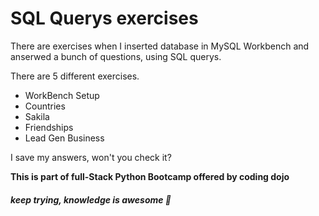 # SQL Querys exercises

There are exercises when I inserted database in MySQL Workbench and anserwed a bunch of questions, using SQL querys.

There are 5 different exercises.

- WorkBench Setup
- Countries
- Sakila
- Friendships
- Lead Gen Business

I save my answers, won't you check it?

**This is part of full-Stack Python Bootcamp offered by coding dojo**
##### *keep trying, knowledge is awesome*  :facepunch:
